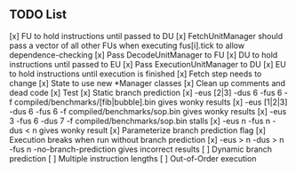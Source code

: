 TODO List
---------

[x] FU to hold instructions until passed to DU
[x] FetchUnitManager should pass a vector of all other FUs when executing fus[i].tick to allow dependence-checking
[x] Pass DecodeUnitManager to FU
[x] DU to hold instructions until passed to EU
[x] Pass ExecutionUnitManager to DU
[x] EU to hold instructions until execution is finished
[x] Fetch step needs to change
[x] State to use new *Manager classes
[x] Clean up comments and dead code
[x] Test
[x] Static branch prediction
[x] -eus [2|3] -dus 6 -fus 6 -f compiled/benchmarks/[fib|bubble].bin gives wonky results
[x] -eus [1|2|3] -dus 6 -fus 6 -f compiled/benchmarks/sop.bin gives wonky results
[x] -eus 3 -fus 6 -dus 7 -f compiled/benchmarks/sop.bin stalls
[x] -eus n -fus n -dus < n gives wonky result
[x] Parameterize branch prediction flag
[x] Execution breaks when run without branch prediction
[x] -eus > n -dus > n -fus n -no-branch-prediction gives incorrect results
[ ] Dynamic branch prediction
[ ] Multiple instruction lengths
[ ] Out-of-Order execution